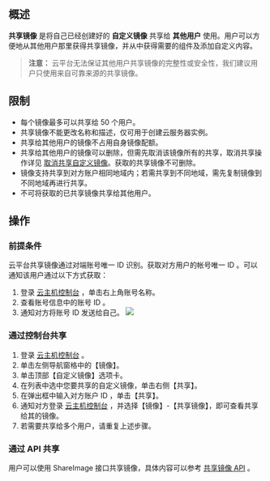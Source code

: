 ## 概述
**共享镜像** 是将自己已经创建好的 **自定义镜像** 共享给 **其他用户** 使用。用户可以方便地从其他用户那里获得共享镜像，并从中获得需要的组件及添加自定义内容。

>**注意：**
>云平台无法保证其他用户共享镜像的完整性或安全性，我们建议用户只使用来自可靠来源的共享镜像。

## 限制
 - 每个镜像最多可以共享给 50 个用户。
 - 共享镜像不能更改名称和描述，仅可用于创建云服务器实例。
 - 共享给其他用户的镜像不占用自身镜像配额。
 - 共享给其他用户的镜像可以删除，但需先取消该镜像所有的共享，取消共享操作详见 [取消共享自定义镜像](/doc/product/213/7148)。获取的共享镜像不可删除。
 - 镜像支持共享到对方账户相同地域内；若需共享到不同地域，需先复制镜像到不同地域再进行共享。
 - 不可将获取的已共享镜像共享给其他用户。

## 操作
### 前提条件
云平台共享镜像通过对端账号唯一 ID 识别。获取对方用户的帐号唯一 ID 。可以通知该用户通过以下方式获取：
 1. 登录 [云主机控制台](https://console.tce.fsphere.cn/cvm/) ，单击右上角账号名称。
 2. 查看账号信息中的账号 ID 。
 3. 通知对方将账号 ID 发送给自己。
![](https://mc.qcloudimg.com/static/img/09ab4b511df275fe7818a867943668a2/image.png)

### 通过控制台共享
 1. 登录 [云主机控制台](https://console.tce.fsphere.cn/cvm/) 。
 2. 单击左侧导航窗格中的【镜像】。
 3.  单击顶部【自定义镜像】选项卡。
 4.  在列表中选中您要共享的自定义镜像，单击右侧【共享】。
 5.  在弹出框中输入对方账户 ID ，单击【共享】。
 6. 通知对方登录 [云主机控制台](https://console.tce.fsphere.cn/cvm/)  ，并选择【镜像】-【共享镜像】，即可查看共享给其的镜像。
 7. 若需要共享给多个用户，请重复上述步骤。

### 通过 API 共享
用户可以使用 ShareImage 接口共享镜像，具体内容可以参考 [共享镜像 API](/doc/api/229/2361) 。
